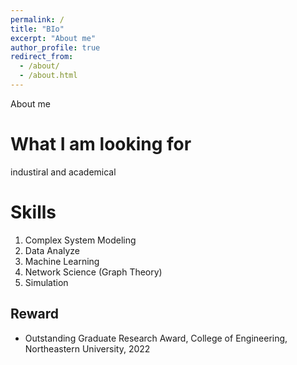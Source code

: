 ```yaml
---
permalink: /
title: "BIo"
excerpt: "About me"
author_profile: true
redirect_from: 
  - /about/
  - /about.html
---
```


About me

What I am looking for
======
industiral and academical 

Skills
======
1. Complex System Modeling
2. Data Analyze
3. Machine Learning
4. Network Science (Graph Theory)
5. Simulation

Reward
------
* Outstanding Graduate Research Award, College of Engineering, Northeastern University, 2022


